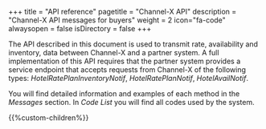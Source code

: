 +++
title = "API reference"
pagetitle = "Channel-X API"
description = "Channel-X API messages for buyers"
weight = 2
icon="fa-code"
alwaysopen = false
isDirectory = false
+++

The API described in this document is used to transmit rate, availability and inventory, data between Channel-X and a partner system. A full implementation of this API requires that the partner system provides a service endpoint that accepts requests from Channel-X of the following types: *HotelRatePlanInventoryNotif*, *HotelRatePlanNotif*, *HotelAvailNotif*.

You will find detailed information and examples of each method in the *Messages* section. In *Code List* you will find all codes used by the system.

{{%custom-children%}}

